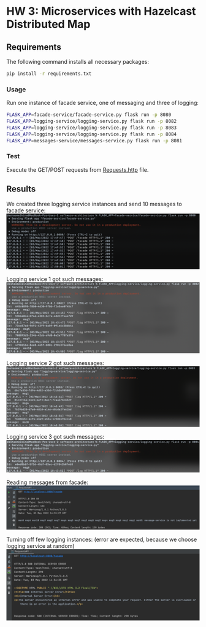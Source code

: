 # HW 3: Microservices with Hazelcast Distributed Map

## Requirements
The following command installs all necessary packages:
```bash
pip install -r requirements.txt
```

### Usage
Run one instance of facade service, one of messaging and three of logging:
```bash
FLASK_APP=facade-service/facade-service.py flask run -p 8080
FLASK_APP=logging-service/logging-service.py flask run -p 8082
FLASK_APP=logging-service/logging-service.py flask run -p 8083
FLASK_APP=logging-service/logging-service.py flask run -p 8084
FLASK_APP=messages-service/messages-service.py flask run -p 8081
```

### Test
Execute the GET/POST requests from [Requests.http](https://github.com/romanyshyn-natalia/software-architecture/blob/micro_basics/facade-service/Requests.http) file.

## Results
We created three logging service instances and send 10 messages to facade service:
![](images/posting_to_facade.png)

Logging service 1 got such messages:
![](images/logging1.png)

Logging service 2 got such messages:
![](images/logging2.png)

Logging service 3 got such messages:
![](images/logging3.png)

Reading messages from facade:
![](images/reading.png)

Turning off few logging instances: (error are expected, because we choose logging service at random)
![](images/error.png)
